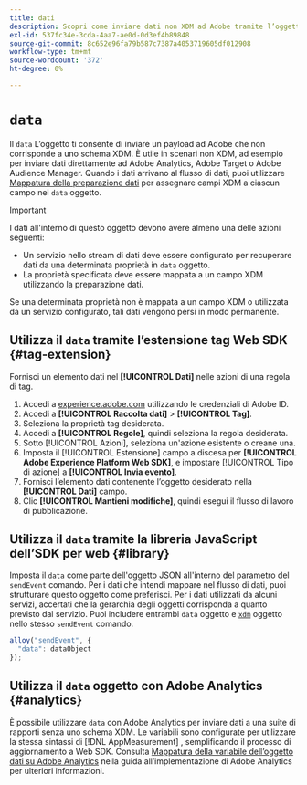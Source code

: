```yaml
---
title: dati
description: Scopri come inviare dati non XDM ad Adobe tramite l’oggetto dati.
exl-id: 537fc34e-3cda-4aa7-ae0d-0d3ef4b89848
source-git-commit: 8c652e96fa79b587c7387a4053719605df012908
workflow-type: tm+mt
source-wordcount: '372'
ht-degree: 0%

---
```



# `data`

Il `data` L’oggetto ti consente di inviare un payload ad Adobe che non corrisponde a uno schema XDM. È utile in scenari non XDM, ad esempio per inviare dati direttamente ad Adobe Analytics, Adobe Target o Adobe Audience Manager. Quando i dati arrivano al flusso di dati, puoi utilizzare [Mappatura della preparazione dati](/help/data-prep/ui/mapping.md) per assegnare campi XDM a ciascun campo nel `data` oggetto.

>[!IMPORTANT]
>
>I dati all&#39;interno di questo oggetto devono avere almeno una delle azioni seguenti:
>
>* Un servizio nello stream di dati deve essere configurato per recuperare dati da una determinata proprietà in `data` oggetto.
>* La proprietà specificata deve essere mappata a un campo XDM utilizzando la preparazione dati.
>
>Se una determinata proprietà non è mappata a un campo XDM o utilizzata da un servizio configurato, tali dati vengono persi in modo permanente.

## Utilizza il `data` tramite l’estensione tag Web SDK {#tag-extension}

Fornisci un elemento dati nel **[!UICONTROL Dati]** nelle azioni di una regola di tag.

1. Accedi a [experience.adobe.com](https://experience.adobe.com) utilizzando le credenziali di Adobe ID.
1. Accedi a **[!UICONTROL Raccolta dati]** > **[!UICONTROL Tag]**.
1. Seleziona la proprietà tag desiderata.
1. Accedi a **[!UICONTROL Regole]**, quindi seleziona la regola desiderata.
1. Sotto [!UICONTROL Azioni], seleziona un&#39;azione esistente o creane una.
1. Imposta il [!UICONTROL Estensione] campo a discesa per **[!UICONTROL Adobe Experience Platform Web SDK]**, e impostare [!UICONTROL Tipo di azione] a **[!UICONTROL Invia evento]**.
1. Fornisci l’elemento dati contenente l’oggetto desiderato nella **[!UICONTROL Dati]** campo.
1. Clic **[!UICONTROL Mantieni modifiche]**, quindi esegui il flusso di lavoro di pubblicazione.

## Utilizza il `data` tramite la libreria JavaScript dell’SDK per web {#library}

Imposta il `data` come parte dell&#39;oggetto JSON all&#39;interno del parametro del `sendEvent` comando. Per i dati che intendi mappare nel flusso di dati, puoi strutturare questo oggetto come preferisci. Per i dati utilizzati da alcuni servizi, accertati che la gerarchia degli oggetti corrisponda a quanto previsto dal servizio. Puoi includere entrambi `data` oggetto e [`xdm`](xdm.md) oggetto nello stesso `sendEvent` comando.

```javascript
alloy("sendEvent", {
  "data": dataObject
});
```

## Utilizza il `data` oggetto con Adobe Analytics {#analytics}

È possibile utilizzare `data` con Adobe Analytics per inviare dati a una suite di rapporti senza uno schema XDM. Le variabili sono configurate per utilizzare la stessa sintassi di [!DNL AppMeasurement] , semplificando il processo di aggiornamento a Web SDK. Consulta [Mappatura della variabile dell’oggetto dati su Adobe Analytics](https://experienceleague.adobe.com/en/docs/analytics/implementation/aep-edge/data-var-mapping) nella guida all’implementazione di Adobe Analytics per ulteriori informazioni.
